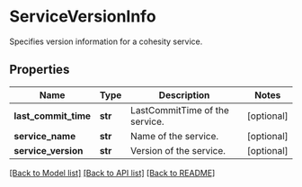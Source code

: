 # ServiceVersionInfo

Specifies version information for a cohesity service.

## Properties
Name | Type | Description | Notes
------------ | ------------- | ------------- | -------------
**last_commit_time** | **str** | LastCommitTime of the service. | [optional] 
**service_name** | **str** | Name of the service. | [optional] 
**service_version** | **str** | Version of the service. | [optional] 

[[Back to Model list]](../README.md#documentation-for-models) [[Back to API list]](../README.md#documentation-for-api-endpoints) [[Back to README]](../README.md)


